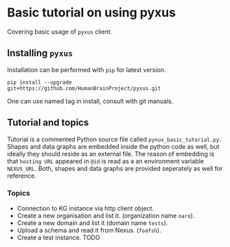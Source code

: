 # Basic tutorial on using pyxus

Covering basic usage of `pyxus` client.

## Installing `pyxus`

Installation can be performed with `pip` for latest version.

`pip install --upgrade git+https://github.com/HumanBrainProject/pyxus.git`

One can use named tag in install, consult with git manuals.

## Tutorial and topics

Tutorial is a commented Python source file called `pynux_basic_tutorial.py`. 
Shapes and data graphs are embedded inside the python code as well, but
ideally they should reside as an external file. The reason of 
embedding is that `hosting URL` appeared in `@id` is read as a 
an environment variable `NEXUS_URL`. Both, shapes and data graphs
are provided seperately as well for reference.

### Topics

* Connection to KG instance via http client object.
* Create a new organisation and list it. (organization name `naro`).
* Create a new domain and list it (domain name `tests`).
* Upload a schema and read it from Nexus. (`foafsh`).
* Create a test instance. TODO
